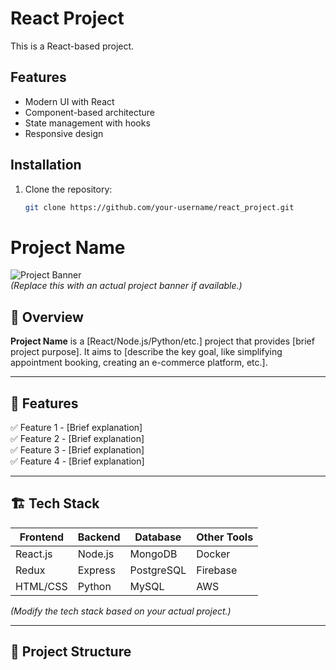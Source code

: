 





# React Project

This is a React-based project.

## Features
- Modern UI with React
- Component-based architecture
- State management with hooks
- Responsive design

## Installation

1. Clone the repository:
   ```sh
   git clone https://github.com/your-username/react_project.git


# Project Name

![Project Banner](https://via.placeholder.com/1200x400.png?text=Project+Banner)  
*(Replace this with an actual project banner if available.)*

## 🚀 Overview  

**Project Name** is a [React/Node.js/Python/etc.] project that provides [brief project purpose]. It aims to [describe the key goal, like simplifying appointment booking, creating an e-commerce platform, etc.].  

---

## 🌟 Features  

✅ Feature 1 - [Brief explanation]  
✅ Feature 2 - [Brief explanation]  
✅ Feature 3 - [Brief explanation]  
✅ Feature 4 - [Brief explanation]  

---

## 🏗 Tech Stack  

| Frontend  | Backend   | Database  | Other Tools |
|-----------|----------|-----------|-------------|
| React.js  | Node.js  | MongoDB   | Docker      |
| Redux     | Express  | PostgreSQL| Firebase    |
| HTML/CSS  | Python   | MySQL     | AWS         |

*(Modify the tech stack based on your actual project.)*

---

## 📂 Project Structure  

